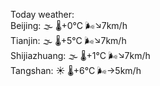 Today weather:  
Beijing: 🌫  🌡️+0°C 🌬️↘7km/h  
Tianjin: 🌫  🌡️+5°C 🌬️↘7km/h  
Shijiazhuang: 🌫  🌡️+1°C 🌬️↘7km/h  
Tangshan: ☀️ 🌡️+6°C 🌬️→5km/h  
